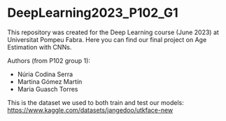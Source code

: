 # DeepLearning2023_P102_G1

This repository was created for the Deep Learning course (June 2023) at Universitat Pompeu Fabra. 
Here you can find our final project on Age Estimation with CNNs. 

Authors (from P102 group 1):
- Núria Codina Serra
- Martina Gómez Martín
- Maria Guasch Torres

This is the dataset we used to both train and test our models:
https://www.kaggle.com/datasets/jangedoo/utkface-new
